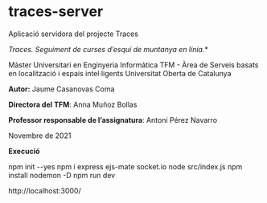 # traces-server
Aplicació servidora del projecte Traces

*Traces. Seguiment de curses d’esquí de muntanya en línia.**

Màster Universitari en Enginyeria Informàtica
TFM - Àrea  de Serveis basats en localització i espais intel·ligents
Universitat Oberta de Catalunya

**Autor:** Jaume Casanovas Coma

**Directora del TFM**: Anna Muñoz Bollas

**Professor responsable de l’assignatura**: Antoni Pérez Navarro


Novembre de 2021




**Execució**

npm init --yes
npm i express ejs-mate socket.io
node src/index.js
npm install nodemon -D
npm run dev

http://localhost:3000/
